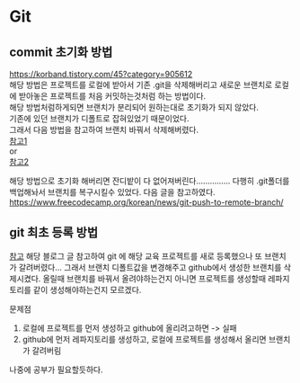 # Git

## commit 초기화 방법
https://korband.tistory.com/45?category=905612   
해당 방법은 프로젝트를 로컬에 받아서 기존 .git을 삭제해버리고 새로운 브랜치로 로컬에 받아놓은 프로젝트를 처음 커밋하는것처럼 하는 방법이다.   
해당 방법처럼하게되면 브랜치가 분리되어 원하는대로 초기화가 되지 않았다.   
기존에 있던 브랜치가 디폴트로 잡혀있었기 때문이었다.   
그래서 다음 방법을 참고하여 브랜치 바꿔서 삭제해버렸다.   
[참고1](https://velog.io/@khh180cm/git-repository-master-%EC%82%AD%EC%A0%9C)   
or   
[참고2](https://wakestand.tistory.com/667)

해당 방법으로 초기화 해버리면 잔디밭이 다 없어져버린다...............
다행히 .git폴더를 백업해놔서 브랜치를 복구시킬수 있었다.
다음 글을 참고하였다.
https://www.freecodecamp.org/korean/news/git-push-to-remote-branch/


## git 최초 등록 방법
[참고](https://kitty-geno.tistory.com/141)
해당 블로그 글 참고하여 git 에 해당 교육 프로젝트를 새로 등록했으나 또 브랜치가 갈려버렸다...
그래서 브랜치 디폴트값을 변경해주고 github에서 생성한 브랜치를 삭제시켰다.
올릴때 브랜치를 바꿔서 올려야하는건지 아니면 프로젝트를 생성할때 레파지토리를 같이 생성해야하는건지 모르겠다.

문제점
1. 로컬에 프로젝트를 먼저 생성하고 github에 올리려고하면 -> 실패
2. github에 먼저 레파지토리를 생성하고, 로컬에 프로젝트를 생성해서 올리면 브랜치가 갈려버림

나중에 공부가 필요할듯하다.
